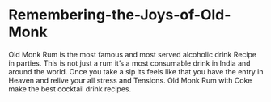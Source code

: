 # Remembering-the-Joys-of-Old-Monk
Old Monk Rum is the most famous and most served alcoholic drink Recipe in parties. This is not just a rum it’s a most consumable drink in India and around the world. Once you take a sip its feels like that you have the entry in Heaven and relive your all stress and Tensions. Old Monk Rum with Coke make the best cocktail drink recipes.
